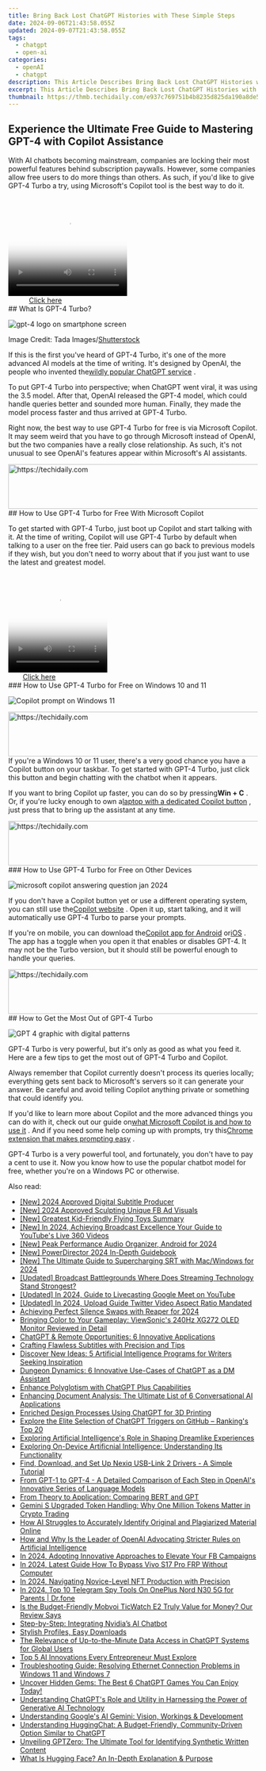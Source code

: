 ```yaml
---
title: Bring Back Lost ChatGPT Histories with These Simple Steps
date: 2024-09-06T21:43:58.055Z
updated: 2024-09-07T21:43:58.055Z
tags:
  - chatgpt
  - open-ai
categories:
  - openAI
  - chatgpt
description: This Article Describes Bring Back Lost ChatGPT Histories with These Simple Steps
excerpt: This Article Describes Bring Back Lost ChatGPT Histories with These Simple Steps
thumbnail: https://thmb.techidaily.com/e937c769751b4b8235d825da190a8de514c18ce6c728b4bc630fa21c8db2efdc.jpg
---
```


## Experience the Ultimate Free Guide to Mastering GPT-4 with Copilot Assistance

 With AI chatbots becoming mainstream, companies are locking their most powerful features behind subscription paywalls. However, some companies allow free users to do more things than others. As such, if you'd like to give GPT-4 Turbo a try, using Microsoft's Copilot tool is the best way to do it.

<!-- affiliate ads begin -->
<span id="1265663">
					<video width="240" height="200" style="cursor:pointer"
           poster="//a.impactradius-go.com/display-clicktoplayimage/1265663.png"
           onclick="if(!this.playClicked){this.play();this.setAttribute('controls',true);this.playClicked=true;}">
	   <source src="//a.impactradius-go.com/display-ad/4482-1265663">
	   <img src="//a.impactradius-go.com/display-clicktoplayimage/1265663.png" style="border: none; height: 100%; width: 100%; object-fit: contain">
	</video>
	<div style="width:150px;text-align:center"><a href="javascript:window.open(decodeURIComponent('https%3A%2F%2Fmartinic.evyy.net%2Fc%2F5597632%2F1265663%2F4482'), '_blank');void(0);">Click here</a></div>
</span>
<img height="0" width="0" src="https://imp.pxf.io/i/5597632/1265663/4482" style="position:absolute;visibility:hidden;" border="0" />
<!-- affiliate ads end -->
## What Is GPT-4 Turbo?

![gpt-4 logo on smartphone screen](https://thmb.techidaily.com/9332c7608a3b7c0a804f93bd3e8889a390304fedee62792e7be872d16bace959.jpg)

 Image Credit: Tada Images/[Shutterstock](https://www.shutterstock.com/image-photo/portland-usa-mar-15-2023-webpage-2275173419)

 If this is the first you've heard of GPT-4 Turbo, it's one of the more advanced AI models at the time of writing. It's designed by OpenAI, the people who invented the[wildly popular ChatGPT service](https://www.makeuseof.com/things-you-can-do-with-chatgpt/) .

 To put GPT-4 Turbo into perspective; when ChatGPT went viral, it was using the 3.5 model. After that, OpenAI released the GPT-4 model, which could handle queries better and sounded more human. Finally, they made the model process faster and thus arrived at GPT-4 Turbo.

 Right now, the best way to use GPT-4 Turbo for free is via Microsoft Copilot. It may seem weird that you have to go through Microsoft instead of OpenAI, but the two companies have a really close relationship. As such, it's not unusual to see OpenAI's features appear within Microsoft's AI assistants.

<!-- affiliate ads begin -->
<a href="https://appsumo.8odi.net/c/5597632/2129740/7443" target="_top" id="2129740">
  <img src="//a.impactradius-go.com/display-ad/7443-2129740" border="0" alt="https://techidaily.com" width="728" height="90"/>
</a>
<img height="0" width="0" src="https://appsumo.8odi.net/i/5597632/2129740/7443" style="position:absolute;visibility:hidden;" border="0" />
<!-- affiliate ads end -->
## How to Use GPT-4 Turbo for Free With Microsoft Copilot

 To get started with GPT-4 Turbo, just boot up Copilot and start talking with it. At the time of writing, Copilot will use GPT-4 Turbo by default when talking to a user on the free tier. Paid users can go back to previous models if they wish, but you don't need to worry about that if you just want to use the latest and greatest model.

<!-- affiliate ads begin -->
<span id="1743243">
					<video width="200" height="200" style="cursor:pointer"
           poster="//a.impactradius-go.com/display-clicktoplayimage/1743243.png"
           onclick="if(!this.playClicked){this.play();this.setAttribute('controls',true);this.playClicked=true;}">
	   <source src="//a.impactradius-go.com/display-ad/19272-1743243">
	   <img src="//a.impactradius-go.com/display-clicktoplayimage/1743243.png" style="border: none; height: 100%; width: 100%; object-fit: contain">
	</video>
	<div style="width:125px;text-align:center"><a href="javascript:window.open(decodeURIComponent('https%3A%2F%2Faligracehair.sjv.io%2Fc%2F5597632%2F1743243%2F19272'), '_blank');void(0);">Click here</a></div>
</span>
<img height="0" width="0" src="https://imp.pxf.io/i/5597632/1743243/19272" style="position:absolute;visibility:hidden;" border="0" />
<!-- affiliate ads end -->
### How to Use GPT-4 Turbo for Free on Windows 10 and 11

![Copilot prompt on Windows 11](https://static1.makeuseofimages.com/wordpress/wp-content/uploads/2024/03/copilot-prompt-on-windows-11.jpg)

<!-- affiliate ads begin -->
<a href="https://aligracehair.sjv.io/c/5597632/2135405/19272" target="_top" id="2135405">
  <img src="//a.impactradius-go.com/display-ad/19272-2135405" border="0" alt="https://techidaily.com" width="728" height="90"/>
</a>
<img height="0" width="0" src="https://aligracehair.sjv.io/i/5597632/2135405/19272" style="position:absolute;visibility:hidden;" border="0" />
<!-- affiliate ads end -->
 If you're a Windows 10 or 11 user, there's a very good chance you have a Copilot button on your taskbar. To get started with GPT-4 Turbo, just click this button and begin chatting with the chatbot when it appears.

 If you want to bring Copilot up faster, you can do so by pressing**Win + C** . Or, if you're lucky enough to own a[laptop with a dedicated Copilot button](https://www.makeuseof.com/microsofts-copilot-key-windows-11-pc/) , just press that to bring up the assistant at any time.

<!-- affiliate ads begin -->
<a href="https://unicoeye.pxf.io/c/5597632/2134227/18498" target="_top" id="2134227">
  <img src="//a.impactradius-go.com/display-ad/18498-2134227" border="0" alt="https://techidaily.com" width="728" height="90"/>
</a>
<img height="0" width="0" src="https://unicoeye.pxf.io/i/5597632/2134227/18498" style="position:absolute;visibility:hidden;" border="0" />
<!-- affiliate ads end -->
### How to Use GPT-4 Turbo for Free on Other Devices

![microsoft copilot answering question jan 2024](https://static1.makeuseofimages.com/wordpress/wp-content/uploads/2024/01/microsoft-copilot-answering-question-jan-2024.jpg)

 If you don't have a Copilot button yet or use a different operating system, you can still use the[Copilot website](https://copilot.microsoft.com/) . Open it up, start talking, and it will automatically use GPT-4 Turbo to parse your prompts.

 If you're on mobile, you can download the[Copilot app for Android](https://www.anrdoezrs.net/links/7251228/type/dlg/sid/UUmuoUeUpU2032122/https://play.google.com/store/apps/details?id=com.microsoft.copilot&hl=en&gl=US) or[iOS](https://apps.apple.com/us/app/microsoft-copilot/id6472538445) . The app has a toggle when you open it that enables or disables GPT-4\. It may not be the Turbo version, but it should still be powerful enough to handle your queries.

<!-- affiliate ads begin -->
<a href="https://appsumo.8odi.net/c/5597632/2123749/7443" target="_top" id="2123749">
  <img src="//a.impactradius-go.com/display-ad/7443-2123749" border="0" alt="https://techidaily.com" width="728" height="90"/>
</a>
<img height="0" width="0" src="https://appsumo.8odi.net/i/5597632/2123749/7443" style="position:absolute;visibility:hidden;" border="0" />
<!-- affiliate ads end -->
## How to Get the Most Out of GPT-4 Turbo

![GPT 4 graphic with digital patterns](https://static1.makeuseofimages.com/wordpress/wp-content/uploads/2024/01/gpt-4-graphic-with-digital-patterns.jpg)

 GPT-4 Turbo is very powerful, but it's only as good as what you feed it. Here are a few tips to get the most out of GPT-4 Turbo and Copilot.

 Always remember that Copilot currently doesn't process its queries locally; everything gets sent back to Microsoft's servers so it can generate your answer. Be careful and avoid telling Copilot anything private or something that could identify you.

 If you'd like to learn more about Copilot and the more advanced things you can do with it, check out our guide on[what Microsoft Copilot is and how to use it](https://www.makeuseof.com/what-is-microsoft-365-copilot/) . And if you need some help coming up with prompts, try this[Chrome extension that makes prompting easy](https://www.makeuseof.com/aiprm-chrome-extension-makes-chatgpt-prompting-easy/) .

 GPT-4 Turbo is a very powerful tool, and fortunately, you don't have to pay a cent to use it. Now you know how to use the popular chatbot model for free, whether you're on a Windows PC or otherwise.


<ins class="adsbygoogle"
     style="display:block"
     data-ad-format="autorelaxed"
     data-ad-client="ca-pub-7571918770474297"
     data-ad-slot="1223367746"></ins>



<ins class="adsbygoogle"
     style="display:block"
     data-ad-client="ca-pub-7571918770474297"
     data-ad-slot="8358498916"
     data-ad-format="auto"
     data-full-width-responsive="true"></ins>

<span class="atpl-alsoreadstyle">Also read:</span>
<div><ul>
<li><a href="https://youtube-blog.techidaily.com/024-approved-digital-subtitle-producer/"><u>[New] 2024 Approved Digital Subtitle Producer</u></a></li>
<li><a href="https://facebook-video-recording.techidaily.com/new-2024-approved-sculpting-unique-fb-ad-visuals/"><u>[New] 2024 Approved Sculpting Unique FB Ad Visuals</u></a></li>
<li><a href="https://some-techniques.techidaily.com/new-greatest-kid-friendly-flying-toys-summary/"><u>[New] Greatest Kid-Friendly Flying Toys Summary</u></a></li>
<li><a href="https://facebook-record-videos.techidaily.com/new-in-2024-achieving-broadcast-excellence-your-guide-to-youtubes-live-360-videos/"><u>[New] In 2024, Achieving Broadcast Excellence Your Guide to YouTube's Live 360 Videos</u></a></li>
<li><a href="https://fox-helps.techidaily.com/new-peak-performance-audio-organizer-android-for-2024/"><u>[New] Peak Performance Audio Organizer, Android for 2024</u></a></li>
<li><a href="https://vp-tips.techidaily.com/new-powerdirector-2024-in-depth-guidebook/"><u>[New] PowerDirector 2024 In-Depth Guidebook</u></a></li>
<li><a href="https://fox-access.techidaily.com/new-the-ultimate-guide-to-supercharging-srt-with-macwindows-for-2024/"><u>[New] The Ultimate Guide to Supercharging SRT with Mac/Windows for 2024</u></a></li>
<li><a href="https://extra-resources.techidaily.com/updated-broadcast-battlegrounds-where-does-streaming-technology-stand-strongest/"><u>[Updated] Broadcast Battlegrounds Where Does Streaming Technology Stand Strongest?</u></a></li>
<li><a href="https://eaxpv-info.techidaily.com/updated-in-2024-guide-to-livecasting-google-meet-on-youtube/"><u>[Updated] In 2024, Guide to Livecasting Google Meet on YouTube</u></a></li>
<li><a href="https://twitter-clips.techidaily.com/updated-in-2024-upload-guide-twitter-video-aspect-ratio-mandated/"><u>[Updated] In 2024, Upload Guide Twitter Video Aspect Ratio Mandated</u></a></li>
<li><a href="https://extra-resources.techidaily.com/achieving-perfect-silence-swaps-with-reaper-for-2024/"><u>Achieving Perfect Silence Swaps with Reaper for 2024</u></a></li>
<li><a href="https://hardware-reviews.techidaily.com/bringing-color-to-your-gameplay-viewsonics-240hz-xg272-oled-monitor-reviewed-in-detail/"><u>Bringing Color to Your Gameplay: ViewSonic's 240Hz XG272 OLED Monitor Reviewed in Detail</u></a></li>
<li><a href="https://tech-hub.techidaily.com/chatgpt-and-remote-opportunities-6-innovative-applications/"><u>ChatGPT & Remote Opportunities: 6 Innovative Applications</u></a></li>
<li><a href="https://fox-http.techidaily.com/crafting-flawless-subtitles-with-precision-and-tips/"><u>Crafting Flawless Subtitles with Precision and Tips</u></a></li>
<li><a href="https://tech-hub.techidaily.com/discover-new-ideas-5-artificial-intelligence-programs-for-writers-seeking-inspiration/"><u>Discover New Ideas: 5 Artificial Intelligence Programs for Writers Seeking Inspiration</u></a></li>
<li><a href="https://tech-hub.techidaily.com/dungeon-dynamics-6-innovative-use-cases-of-chatgpt-as-a-dm-assistant/"><u>Dungeon Dynamics: 6 Innovative Use-Cases of ChatGPT as a DM Assistant</u></a></li>
<li><a href="https://tech-hub.techidaily.com/enhance-polyglotism-with-chatgpt-plus-capabilities/"><u>Enhance Polyglotism with ChatGPT Plus Capabilities</u></a></li>
<li><a href="https://tech-hub.techidaily.com/enhancing-document-analysis-the-ultimate-list-of-6-conversational-ai-applications/"><u>Enhancing Document Analysis: The Ultimate List of 6 Conversational AI Applications</u></a></li>
<li><a href="https://tech-hub.techidaily.com/enriched-design-processes-using-chatgpt-for-3d-printing/"><u>Enriched Design Processes Using ChatGPT for 3D Printing</u></a></li>
<li><a href="https://tech-hub.techidaily.com/explore-the-elite-selection-of-chatgpt-triggers-on-github-rankings-top-20/"><u>Explore the Elite Selection of ChatGPT Triggers on GitHub – Ranking's Top 20</u></a></li>
<li><a href="https://tech-hub.techidaily.com/exploring-artificial-intelligences-role-in-shaping-dreamlike-experiences/"><u>Exploring Artificial Intelligence's Role in Shaping Dreamlike Experiences</u></a></li>
<li><a href="https://tech-hub.techidaily.com/exploring-on-device-artificnial-intelligence-understanding-its-functionality/"><u>Exploring On-Device Artificnial Intelligence: Understanding Its Functionality</u></a></li>
<li><a href="https://win-dash.techidaily.com/find-download-and-set-up-nexiq-usb-link-2-drivers-a-simple-tutorial/"><u>Find, Download, and Set Up Nexiq USB-Link 2 Drivers - A Simple Tutorial</u></a></li>
<li><a href="https://tech-hub.techidaily.com/from-gpt-1-to-gpt-4-a-detailed-comparison-of-each-step-in-openais-innovative-series-of-language-models/"><u>From GPT-1 to GPT-4 - A Detailed Comparison of Each Step in OpenAI's Innovative Series of Language Models</u></a></li>
<li><a href="https://tech-hub.techidaily.com/from-theory-to-application-comparing-bert-and-gpt/"><u>From Theory to Application: Comparing BERT and GPT</u></a></li>
<li><a href="https://tech-hub.techidaily.com/gemini-s-upgraded-token-handling-why-one-million-tokens-matter-in-crypto-trading/"><u>Gemini S Upgraded Token Handling: Why One Million Tokens Matter in Crypto Trading</u></a></li>
<li><a href="https://tech-hub.techidaily.com/how-ai-struggles-to-accurately-identify-original-and-plagiarized-material-online/"><u>How AI Struggles to Accurately Identify Original and Plagiarized Material Online</u></a></li>
<li><a href="https://tech-hub.techidaily.com/how-and-why-is-the-leader-of-openai-advocating-stricter-rules-on-artificial-intelligence/"><u>How and Why Is the Leader of OpenAI Advocating Stricter Rules on Artificial Intelligence</u></a></li>
<li><a href="https://facebook-videos.techidaily.com/in-2024-adopting-innovative-approaches-to-elevate-your-fb-campaigns/"><u>In 2024, Adopting Innovative Approaches to Elevate Your FB Campaigns</u></a></li>
<li><a href="https://bypass-frp.techidaily.com/in-2024-latest-guide-how-to-bypass-vivo-s17-pro-frp-without-computer-by-drfone-android/"><u>In 2024, Latest Guide How To Bypass Vivo S17 Pro FRP Without Computer</u></a></li>
<li><a href="https://extra-guidance.techidaily.com/in-2024-navigating-novice-level-nft-production-with-precision/"><u>In 2024, Navigating Novice-Level NFT Production with Precision</u></a></li>
<li><a href="https://android-location-track.techidaily.com/in-2024-top-10-telegram-spy-tools-on-oneplus-nord-n30-5g-for-parents-drfone-by-drfone-virtual-android/"><u>In 2024, Top 10 Telegram Spy Tools On OnePlus Nord N30 5G for Parents | Dr.fone</u></a></li>
<li><a href="https://buynow-marvelous.techidaily.com/1723067245118-is-the-budget-friendly-mobvoi-ticwatch-e2-truly-value-for-money-our-review-says/"><u>Is the Budget-Friendly Mobvoi TicWatch E2 Truly Value for Money? Our Review Says</u></a></li>
<li><a href="https://tech-hub.techidaily.com/step-by-step-integrating-nvidias-ai-chatbot/"><u>Step-by-Step: Integrating Nvidia’s AI Chatbot</u></a></li>
<li><a href="https://youtube-clips.techidaily.com/stylish-profiles-easy-downloads/"><u>Stylish Profiles, Easy Downloads</u></a></li>
<li><a href="https://tech-hub.techidaily.com/the-relevance-of-up-to-the-minute-data-access-in-chatgpt-systems-for-global-users/"><u>The Relevance of Up-to-the-Minute Data Access in ChatGPT Systems for Global Users</u></a></li>
<li><a href="https://tech-hub.techidaily.com/top-5-ai-innovations-every-entrepreneur-must-explore/"><u>Top 5 AI Innovations Every Entrepreneur Must Explore</u></a></li>
<li><a href="https://win-howtos.techidaily.com/troubleshooting-guide-resolving-ethernet-connection-problems-in-windows-11-and-windows-7/"><u>Troubleshooting Guide: Resolving Ethernet Connection Problems in Windows 11 and Windows 7</u></a></li>
<li><a href="https://tech-hub.techidaily.com/uncover-hidden-gems-the-best-6-chatgpt-games-you-can-enjoy-today/"><u>Uncover Hidden Gems: The Best 6 ChatGPT Games You Can Enjoy Today!</u></a></li>
<li><a href="https://tech-hub.techidaily.com/understanding-chatgpts-role-and-utility-in-harnessing-the-power-of-generative-ai-technology/"><u>Understanding ChatGPT's Role and Utility in Harnessing the Power of Generative AI Technology</u></a></li>
<li><a href="https://tech-hub.techidaily.com/understanding-googles-ai-gemini-vision-workings-and-development/"><u>Understanding Google's AI Gemini: Vision, Workings & Development</u></a></li>
<li><a href="https://tech-hub.techidaily.com/understanding-huggingchat-a-budget-friendly-community-driven-option-similar-to-chatgpt/"><u>Understanding HuggingChat: A Budget-Friendly, Community-Driven Option Similar to ChatGPT</u></a></li>
<li><a href="https://tech-hub.techidaily.com/unveiling-gptzero-the-ultimate-tool-for-identifying-synthetic-written-content/"><u>Unveiling GPTZero: The Ultimate Tool for Identifying Synthetic Written Content</u></a></li>
<li><a href="https://tech-hub.techidaily.com/what-is-hugging-face-an-in-depth-explanation-and-purpose/"><u>What Is Hugging Face? An In-Depth Explanation & Purpose</u></a></li>
</ul></div>
